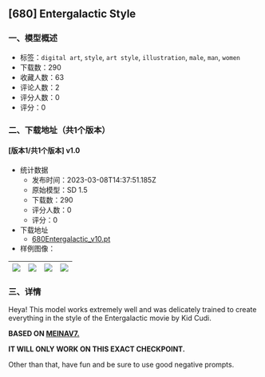 ## [680] Entergalactic Style
### 一、模型概述

- 标签：`digital art`, `style`, `art style`, `illustration`, `male`, `man`, `women`
- 下载数：290
- 收藏人数：63
- 评论人数：2
- 评分人数：0
- 评分：0

### 二、下载地址（共1个版本）

#### [版本1/共1个版本] v1.0

- 统计数据
  - 发布时间：2023-03-08T14:37:51.185Z
  - 原始模型：SD 1.5
  - 下载数：290
  - 评分人数：0
  - 评分：0
- 下载地址
  - [680Entergalactic_v10.pt](https://civitai.com/api/download/models/20292)
- 样例图像：

| <img src="https://image.civitai.com/xG1nkqKTMzGDvpLrqFT7WA/6fdf4816-55aa-4602-87f1-131abb489000/width=450/214716.jpeg" /> | <img src="https://image.civitai.com/xG1nkqKTMzGDvpLrqFT7WA/12423800-ace0-4f98-2925-0fd183db8300/width=450/214726.jpeg" /> | <img src="https://image.civitai.com/xG1nkqKTMzGDvpLrqFT7WA/15ada46d-4c33-4dc4-7fe1-90d6cd2d0700/width=450/214725.jpeg" /> | <img src="https://image.civitai.com/xG1nkqKTMzGDvpLrqFT7WA/6ea332e4-1c06-4ddf-f469-9cc106fe0500/width=450/214724.jpeg" /> |
| ---- | ---- | ---- | ---- |


### 三、详情
<p>Heya! This model works extremely well and was delicately trained to create everything in the style of the Entergalactic movie by Kid Cudi.</p><p><strong>BASED ON </strong><a rel="ugc" href="https://civitai.com/models/7240/meinamix"><strong>MEINAV7. </strong></a></p><p><strong>IT WILL ONLY WORK ON THIS EXACT CHECKPOINT.</strong></p><p>Other than that, have fun and be sure to use good negative prompts.</p>
